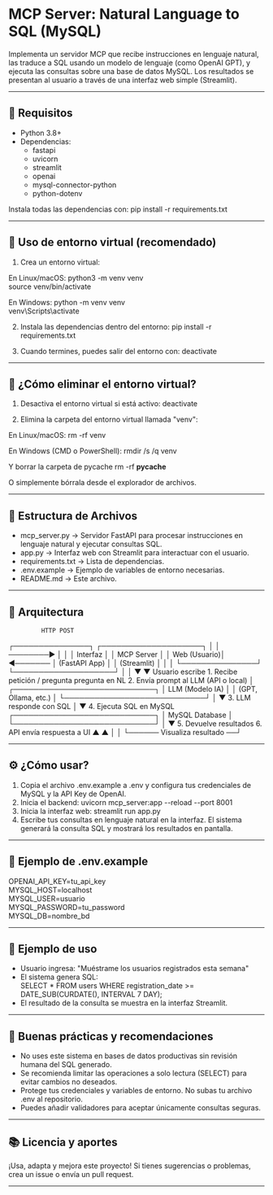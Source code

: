 # MCP Server: Natural Language to SQL (MySQL)

Implementa un servidor MCP que recibe instrucciones en lenguaje natural, las traduce a SQL usando un modelo de lenguaje (como OpenAI GPT), y ejecuta las consultas sobre una base de datos MySQL. Los resultados se presentan al usuario a través de una interfaz web simple (Streamlit).

---

## 🚀 Requisitos

- Python 3.8+
- Dependencias:
  - fastapi
  - uvicorn
  - streamlit
  - openai
  - mysql-connector-python
  - python-dotenv

Instala todas las dependencias con:
pip install -r requirements.txt

---

## 🧪 Uso de entorno virtual (recomendado)

1. Crea un entorno virtual:

En Linux/macOS:
python3 -m venv venv  
source venv/bin/activate

En Windows:
python -m venv venv  
venv\\Scripts\\activate

2. Instala las dependencias dentro del entorno:
pip install -r requirements.txt

3. Cuando termines, puedes salir del entorno con:
deactivate

---

## 🚮 ¿Cómo eliminar el entorno virtual?

1. Desactiva el entorno virtual si está activo:
deactivate

2. Elimina la carpeta del entorno virtual llamada "venv":

En Linux/macOS:
rm -rf venv

En Windows (CMD o PowerShell):
rmdir /s /q venv

Y borrar la carpeta de pycache
rm -rf __pycache__


O simplemente bórrala desde el explorador de archivos.

---

## 📁 Estructura de Archivos

- mcp_server.py → Servidor FastAPI para procesar instrucciones en lenguaje natural y ejecutar consultas SQL.
- app.py → Interfaz web con Streamlit para interactuar con el usuario.
- requirements.txt → Lista de dependencias.
- .env.example → Ejemplo de variables de entorno necesarias.
- README.md → Este archivo.

---

## 📐 Arquitectura

             HTTP POST
   ┌───────────────┐             ┌────────────────────┐
   │               │  ────────►  │                    │
   │   Interfaz    │             │     MCP Server     │
   │  Web (Usuario)│  ◄───────   │    (FastAPI App)   │
   │  (Streamlit)  │             │                    │
   └───────────────┘             └────────────────────┘
           │                             │
           ▼                             ▼
  Usuario escribe           1. Recibe petición / pregunta
  pregunta en NL            2. Envía prompt al LLM (API o local)
                                      │
                        ┌────────────────────────────┐
                        │      LLM (Modelo IA)       │
                        │   (GPT, Ollama, etc.)      │
                        └────────────────────────────┘
                                      │
                                      ▼
                           3. LLM responde con SQL
                                      │
                                      ▼
                           4. Ejecuta SQL en MySQL
                        ┌────────────────────────────┐
                        │      MySQL Database        │
                        └────────────────────────────┘
                                      │
                                      ▼
                           5. Devuelve resultados
                           6. API envía respuesta a UI
           ▲                             ▲
           │                             │
           └────── Visualiza resultado ──┘

---

## ⚙️ ¿Cómo usar?

1. Copia el archivo .env.example a .env y configura tus credenciales de MySQL y la API Key de OpenAI.
2. Inicia el backend:
   uvicorn mcp_server:app --reload --port 8001
3. Inicia la interfaz web:
   streamlit run app.py
4. Escribe tus consultas en lenguaje natural en la interfaz. El sistema generará la consulta SQL y mostrará los resultados en pantalla.

---

## 🌱 Ejemplo de .env.example

OPENAI_API_KEY=tu_api_key  
MYSQL_HOST=localhost  
MYSQL_USER=usuario  
MYSQL_PASSWORD=tu_password  
MYSQL_DB=nombre_bd

---

## 👀 Ejemplo de uso

- Usuario ingresa: "Muéstrame los usuarios registrados esta semana"
- El sistema genera SQL:  
  SELECT * FROM users WHERE registration_date >= DATE_SUB(CURDATE(), INTERVAL 7 DAY);
- El resultado de la consulta se muestra en la interfaz Streamlit.

---

## 🚨 Buenas prácticas y recomendaciones

- No uses este sistema en bases de datos productivas sin revisión humana del SQL generado.
- Se recomienda limitar las operaciones a solo lectura (SELECT) para evitar cambios no deseados.
- Protege tus credenciales y variables de entorno. No subas tu archivo .env al repositorio.
- Puedes añadir validadores para aceptar únicamente consultas seguras.

---

## 📚 Licencia y aportes

¡Usa, adapta y mejora este proyecto! Si tienes sugerencias o problemas, crea un issue o envía un pull request.

---